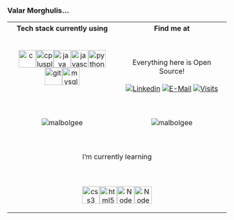 ### Valar Morghulis...

<table width="100%">
  <tr>
  <th>Tech stack currently using</th>
  <th>Find me at</th>
  </tr>
  <tr>
  <td width="50%">

 <p align = "center">
  <img src="https://devicon.dev/devicon.git/icons/c/c-plain.svg" alt="c" width="40" height="40"/><img src="https://devicon.dev/devicon.git/icons/cplusplus/cplusplus-plain.svg" alt="cplusplus" width="40" height="40"/><img src="https://devicon.dev/devicon.git/icons/java/java-original.svg" alt="java" width="40" height="40"/><img src="https://devicon.dev/devicon.git/icons/javascript/javascript-original.svg" alt="javascript" width="40" height="40"/><img src="https://devicon.dev/devicon.git/icons/python/python-original.svg" alt="python" width="40" height="40"/><img src="https://devicon.dev/devicon.git/icons/git/git-original.svg" alt="git" width="40" height="40"/><img src="https://devicon.dev/devicon.git/icons/mysql/mysql-original-wordmark.svg" alt="mysql" width="40" height="40"/>
 </p>

  </td>
  <td width="50%">

<br><p align="center">Everything here is Open Source!<br><br>
[![Linkedin](https://img.shields.io/badge/linked-in-369?style=flat-square&logo=linkedin&logoColor=white&color=blue)](https://www.linkedin.com/in/victor-hugo-oliveira-gomes-26267389)
[![E-Mail](https://img.shields.io/badge/email-reveal-2a8?style=flat-square&logo=gmail&logoColor=white)](https://mailhide.io/e/pjICx)
[![Visits](https://badges.pufler.dev/visits/malbolgee/URI?logo=GitHub&label=github%20visits&color=336699&logoColor=white&style=flat-square)](https://github.com/malbolgee)

</p>
  </td>
  <tr>
  <td width = "50%">
  <br>
  <p align = "center"><img src="https://github-readme-stats.vercel.app/api/top-langs?username=malbolgee&show_icons=true&theme=onedark&locale=en&layout=compact" alt="malbolgee" /></p>
  </td>
  <td width = "50%">
  <br>
  <p align = "center"><img src="https://github-readme-stats.vercel.app/api?username=malbolgee&show_icons=true&theme=onedark&locale=en" alt="malbolgee" /></p>
  </td>
  <tr>
  <td colspan = 2><br><p align = "center"> I’m currently learning </p></td>
  <tr>
  <td colspan=2 width ="50%">
  <br>
  <p align="center">
  <img src="https://devicon.dev/devicon.git/icons/css3/css3-plain.svg" alt="css3" width="40" height="40"/><img src="https://devicon.dev/devicon.git/icons/html5/html5-plain.svg" alt="html5" width="40" height="40"/><img src="https://devicon.dev/devicon.git/icons/nodejs/nodejs-original-wordmark.svg" alt="NodeJS" width="40" height="40"/><img src="https://devicon.dev/devicon.git/icons/express/express-original-wordmark.svg" alt="NodeJS" width="40" height="40"/>
  </p>
  </table>

[//]: <> (The `&nbsp;` is to have Aphelion take up more space)
